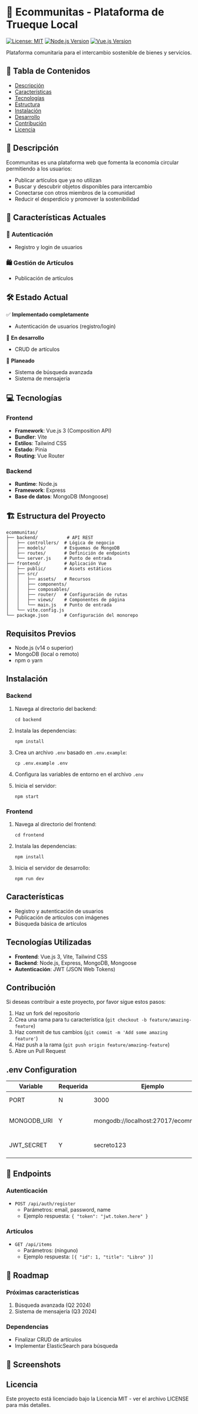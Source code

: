 # 🌱 Ecommunitas - Plataforma de Trueque Local
[![License: MIT](https://img.shields.io/badge/License-MIT-yellow.svg)](https://opensource.org/licenses/MIT)
[![Node.js Version](https://img.shields.io/badge/node-%3E%3D14.0.0-brightgreen)](https://nodejs.org/)
[![Vue.js Version](https://img.shields.io/badge/vue-3.3.4-green)](https://vuejs.org/)

Plataforma comunitaria para el intercambio sostenible de bienes y servicios.

## 📌 Tabla de Contenidos
- [Descripción](#-descripción)
- [Características](#-características)
- [Tecnologías](#-tecnologías)
- [Estructura](#-estructura-del-proyecto)
- [Instalación](#-instalación)
- [Desarrollo](#-desarrollo)
- [Contribución](#-contribución)
- [Licencia](#-licencia)

## 🌟 Descripción

Ecommunitas es una plataforma web que fomenta la economía circular permitiendo a los usuarios:
- Publicar artículos que ya no utilizan
- Buscar y descubrir objetos disponibles para intercambio
- Conectarse con otros miembros de la comunidad
- Reducir el desperdicio y promover la sostenibilidad

## 🚀 Características Actuales

### 🔐 Autenticación
- Registro y login de usuarios

### 🛍️ Gestión de Artículos
- Publicación de artículos

## 🛠 Estado Actual

✅ **Implementado completamente**
- Autenticación de usuarios (registro/login)

🔄 **En desarrollo**
- CRUD de artículos

📅 **Planeado**
- Sistema de búsqueda avanzada
- Sistema de mensajería

## 💻 Tecnologías

### Frontend
- **Framework**: Vue.js 3 (Composition API)
- **Bundler**: Vite
- **Estilos**: Tailwind CSS
- **Estado**: Pinia
- **Routing**: Vue Router

### Backend
- **Runtime**: Node.js
- **Framework**: Express
- **Base de datos**: MongoDB (Mongoose)

## 🏗️ Estructura del Proyecto
```
ecommunitas/
├── backend/           # API REST
│   ├── controllers/  # Lógica de negocio
│   ├── models/       # Esquemas de MongoDB
│   ├── routes/       # Definición de endpoints
│   └── server.js     # Punto de entrada
├── frontend/         # Aplicación Vue
│   ├── public/       # Assets estáticos
│   ├── src/
│   │   ├── assets/   # Recursos
│   │   ├── components/
│   │   ├── composables/
│   │   ├── router/   # Configuración de rutas
│   │   ├── views/    # Componentes de página
│   │   └── main.js   # Punto de entrada
│   └── vite.config.js
└── package.json      # Configuración del monorepo
```

## Requisitos Previos

- Node.js (v14 o superior)
- MongoDB (local o remoto)
- npm o yarn

## Instalación

### Backend

1. Navega al directorio del backend:
   ```
   cd backend
   ```

2. Instala las dependencias:
   ```
   npm install
   ```

3. Crea un archivo `.env` basado en `.env.example`:
   ```
   cp .env.example .env
   ```

4. Configura las variables de entorno en el archivo `.env`

5. Inicia el servidor:
   ```
   npm start
   ```

### Frontend

1. Navega al directorio del frontend:
   ```
   cd frontend
   ```

2. Instala las dependencias:
   ```
   npm install
   ```

3. Inicia el servidor de desarrollo:
   ```
   npm run dev
   ```

## Características

- Registro y autenticación de usuarios
- Publicación de artículos con imágenes
- Búsqueda básica de artículos

## Tecnologías Utilizadas

- **Frontend**: Vue.js 3, Vite, Tailwind CSS
- **Backend**: Node.js, Express, MongoDB, Mongoose
- **Autenticación**: JWT (JSON Web Tokens)

## Contribución

Si deseas contribuir a este proyecto, por favor sigue estos pasos:

1. Haz un fork del repositorio
2. Crea una rama para tu característica (`git checkout -b feature/amazing-feature`)
3. Haz commit de tus cambios (`git commit -m 'Add some amazing feature'`)
4. Haz push a la rama (`git push origin feature/amazing-feature`)
5. Abre un Pull Request

## .env Configuration

| Variable | Requerida | Ejemplo | Descripción |
|----------|-----------|---------|-------------|
| PORT | N | 3000 | Puerto del servidor |
| MONGODB_URI | Y | mongodb://localhost:27017/ecommunitas | URL de conexión a MongoDB |
| JWT_SECRET | Y | secreto123 | Clave secreta para JWT |

## 📡 Endpoints

### Autenticación
- `POST /api/auth/register`
  - Parámetros: email, password, name
  - Ejemplo respuesta: `{ "token": "jwt.token.here" }`

### Artículos
- `GET /api/items`
  - Parámetros: (ninguno)
  - Ejemplo respuesta: `[{ "id": 1, "title": "Libro" }]`

## 🚧 Roadmap

### Próximas características
1. Búsqueda avanzada (Q2 2024)
2. Sistema de mensajería (Q3 2024)

### Dependencias
- Finalizar CRUD de artículos
- Implementar ElasticSearch para búsqueda

## 📸 Screenshots

<!-- Login screen -->
<!-- Item listing -->

## Licencia

Este proyecto está licenciado bajo la Licencia MIT - ver el archivo LICENSE para más detalles.

